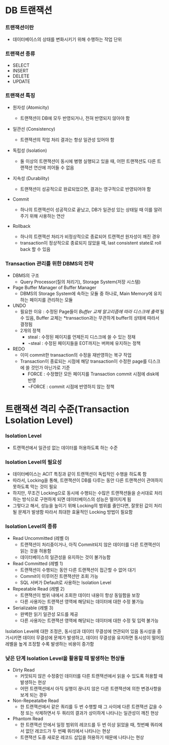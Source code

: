# DB 트랜잭션

### 트랜잭션이란
 - 데이터베이스의 상태를 변화시키기 위해 수행하는 작업 단위

### 트랜잭션 종류
 - SELECT
 - INSERT
 - DELETE
 - UPDATE

### 트랜잭션 특징
 - 원자성 (Atomicity)
   - 트랜잭션이 DB에 모두 반영되거나, 전혀 반영되지 않아야 함
 - 일관선 (Consistency)
   - 트랜잭션의 작업 처리 결과는 항상 일관성 있어야 함
 - 독립성 (Isolation)
   - 둘 이상의 트랜잭션이 동시에 병행 실행되고 있을 때, 어떤 트랜잭션도 다른 트랜잭션 연산에 끼어들 수 없음
 - 지속성 (Durability)
   - 트랜잭션이 성공적으로 완료되었으면, 결과는 영구적으로 반영되어야 함

 - Commit
   - 하나의 트랜잭션이 성공적으로 끝났고, DB가 일관성 있는 상태일 때 이를 알려주기 위해 사용하는 연산
 - Rollback
   - 하나의 트랜잭션 처리가 비정상적으로 종료되어 트랜잭션 원자성이 깨진 경우
   - transaction이 정상적으로 종료되지 않았을 때, last consistent state로 roll back 할 수 있음

### Transaction 관리를 위한 DBMS의 전략
 - DBMS의 구조
   - Query Processor(질의 처리기), Storage System(저장 시스템)
 - Page Buffer Manager of Buffer Manager
   - DBMS의 Storage System에 속하는 모듈 중 하나로, Main Memory에 유지하는 페이지를 관리하는 모듈
 - UNDO
   - 필요한 이유 : 수정된 Page들이 *Buffer 교체 알고리즘에 따라 디스크에 출력* 될 수 있음, Buffer 교체는 *transaction과는 무관하게 buffer의 상태에 따라서 결정됨
   - 2개의 정책
      - steal : 수정된 페이지를 언제든지 디스크에 쓸 수 있는 정채
      - ¬steal : 수정된 페이지들을 EOT까지는 버퍼에 유지하는 정책
 - REDO
   - 이미 commit한 transaction의 수정을 재반영하는 복구 작업
   - Transaction이 종료되는 시점에 해당 transaction이 수정한 page를 디스크에 쓸 것인가 아닌가로 기준
     - FORCE : 수정했던 모든 페이지를 Transaction commit 시점에 disk에 반영
     - ¬FORCE : commit 시점에 반영하지 않는 정책

# 트랜잭션 격리 수준(Transaction Lsolation Level)

### Isolation Level
 - 트랜잭션에서 일관성 없는 데이터를 허용하도록 하는 수준

### Isolation Level의 필요성
 - 데이터베이스는 ACIT 특징과 같이 트랜잭션이 독립적인 수행을 하도록 함
 - 따라서, Locking을 통해, 트랜잭션이 DB를 다루는 동안 다른 트랜잭션이 관여하지 못하도록 막는 것이 필요
 - 하지만, 무조건 Locking으로 동시에 수행되는 수많은 트랜잭션들을 순서대로 처리하는 방식으로 구현하게 되면 데이터베이스의 성능은 떨어지게 됨
 - 그렇다고 해서, 성능을 높이기 위해 Locking의 범위를 줄인다면, 잘못된 값이 처리될 문제가 발생함
 따라서 최대한 효율적인 Locking 방법이 필요함

### Isolation Level의 종류
 - Read Uncommitted (레벨 0)
   - 트랜잭션이 처리중이거나, 아직 Commit되지 않은 데이터를 다른 트랜잭션이 읽는 것을 허용함
   - 데이터베이스의 일관성을 유지하는 것이 불가능함
 - Read Committed (레벨 1)
   - 트랜잭션이 수행되는 동안 다른 트랜잭션이 접근할 수 없어 대기
   - Commit이 이루어진 트랜잭션만 조회 가능
   - SQL 서버가 Default로 사용하는 Isolation Level
 - Repeatable Read (레벨 2)
   - 트랜잭션이 범위 내에서 조회한 데이터 내용이 항상 동일함을 보장
   - 다른 사용자는 트랜잭션 영역에 해당되는 데이터에 대한 수정 불가능
 - Serializable (레벨 3)
   - 완벽한 읽기 일관성 모드를 제공
   - 다른 사용자는 트랜잭션 영역에 해당되는 데이터에 대한 수정 및 입력 불가능

Isolation Level에 대한 조정은, 동시성과 데이터 무결성에 연관되어 있음
동시성을 증가시키면 데이터 무결성에 문제가 발생하고, 데이터 무결성을 유지하면 동시성이 떨어짐
레벨을 높게 조정할 수록 발생하는 비용이 증가함

### 낮은 단계 Isolation Level을 활용할 때 발생하는 현상들
 - Dirty Read
   - 커밋되지 않은 수정중인 데이터를 다른 트랜잭션에서 읽을 수 있도록 허용할 때 발생하는 현상
   - 어떤 트랜잭션에서 아직 실행이 끊나지 않은 다른 트랜잭션에 의한 변경사항을 보게 되는 경우
 - Non-Repeatalbe Read
   - 한 트랜잭션에서 같은 쿼리를 두 번 수행할 때 그 사이에 다른 트랜잭션 값을 수정 또는 삭제하면서 두 쿼리의 결과가 상이하게 나타나는 일관성이 깨진 현상
 - Phantom Read
   - 한 트랜잭션 안에서 일정 범위의 레코드를 두 번 이상 읽었을 때, 첫번째 쿼리에서 없던 레코드가 두 번째 쿼리에서 나타나는 현상
   - 트랜잭션 도중 새로운 레코드 삽입을 허용하기 때문에 나타나는 현상

